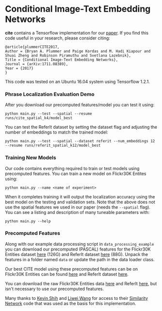 # Conditional Image-Text Embedding Networks

**cite** contains a Tensorflow implementation for our [paper](https://arxiv.org/abs/1711.08389).  If you find this code useful in your research, please consider citing:

    @article{plummerCITE2017,
	Author = {Bryan A. Plummer and Paige Kordas and M. Hadi Kiapour and Shuai Zheng and Robinson Piramuthu and Svetlana Lazebnik},
	Title = {Conditional Image-Text Embedding Networks},
	Journal = {arXiv:1711.08389},
	Year = {2017}
    }

This code was tested on an Ubuntu 16.04 system using Tensorflow 1.2.1.

### Phrase Localization Evaluation Demo
After you download our precomputed features/model you can test it using:

    python main.py --test --spatial --resume runs/cite_spatial_k4/model_best

You can test the ReferIt dataset by setting the dataset flag and adjusting the number of embeddings to match the trained model:

    python main.py --test --spatial --dataset referit --num_embeddings 12 --resume runs/referit_spatial_k12/model_best

### Training New Models
Our code contains everything required to train or test models using precomputed features.  You can train a new model on Flickr30K Entites using:

    python main.py --name <name of experiment>

When it completes training it will output the localization accuracy using the best model on the testing and validation sets.  Note that the above does not use the spatial features we used in our paper (needs the `--spatial` flag). You can see a listing and description of many tuneable parameters with:

    python main.py --help

### Precomputed Features

Along with our example data processing script in `data_processing_example` you can download our precomputed (PASCAL) features for the Flickr30K Entities dataset [here](https://drive.google.com/open?id=10h55xBQnaYAEwODsi8Wy5CEsajAoZuzc) (126G) and ReferIt dataset [here](https://drive.google.com/open?id=1tQNG4iUXiGatnbeaO6HV3por7U5WoruH) (88G).  Unpack the features in a folder named `data` or update the path in the data loader class.

Our best CITE model using these precomputed features can be on Flickr30K Entities can be found [here](https://drive.google.com/open?id=1vsFqVPVd3vtYfhYTcCmS3HvHOajTycbo) and ReferIt dataset [here](https://drive.google.com/open?id=1P9g9C-BjY-DWIptvV80HE-hEbCDMk6jM).

You can download the raw Flickr30K Entities data [here](http://web.engr.illinois.edu/~bplumme2/Flickr30kEntities/) and ReferIt [here](http://tamaraberg.com/referitgame/), but isn't necessary to use our precomputed features.


Many thanks to [Kevin Shih](https://scholar.google.com/citations?user=4x3DhzAAAAAJ&hl=en) and [Liwei Wang](https://scholar.google.com/citations?user=qnbdnZEAAAAJ&hl=en) for access to their [Similarity Network](https://arxiv.org/abs/1704.03470) code that was used as the basis for this implementation.